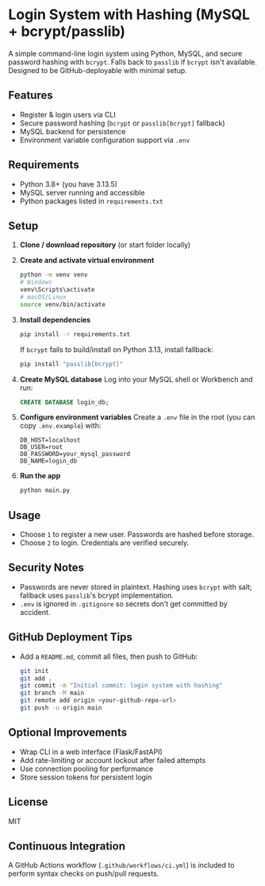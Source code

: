 # Login System with Hashing (MySQL + bcrypt/passlib)

A simple command-line login system using Python, MySQL, and secure password hashing with `bcrypt`. Falls back to `passlib` if `bcrypt` isn't available. Designed to be GitHub-deployable with minimal setup.

## Features
- Register & login users via CLI
- Secure password hashing (`bcrypt` or `passlib[bcrypt]` fallback)
- MySQL backend for persistence
- Environment variable configuration support via `.env`

## Requirements
- Python 3.8+ (you have 3.13.5)
- MySQL server running and accessible
- Python packages listed in `requirements.txt`

## Setup

1. **Clone / download repository** (or start folder locally)

2. **Create and activate virtual environment**
   ```bash
   python -m venv venv
   # Windows
   venv\Scripts\activate
   # macOS/Linux
   source venv/bin/activate
   ```

3. **Install dependencies**
   ```bash
   pip install -r requirements.txt
   ```
   If `bcrypt` fails to build/install on Python 3.13, install fallback:
   ```bash
   pip install "passlib[bcrypt]"
   ```

4. **Create MySQL database**
   Log into your MySQL shell or Workbench and run:
   ```sql
   CREATE DATABASE login_db;
   ```

5. **Configure environment variables**
   Create a `.env` file in the root (you can copy `.env.example`) with:
   ```env
   DB_HOST=localhost
   DB_USER=root
   DB_PASSWORD=your_mysql_password
   DB_NAME=login_db
   ```

6. **Run the app**
   ```bash
   python main.py
   ```

## Usage
- Choose `1` to register a new user. Passwords are hashed before storage.
- Choose `2` to login. Credentials are verified securely.

## Security Notes
- Passwords are never stored in plaintext. Hashing uses `bcrypt` with salt; fallback uses `passlib`'s bcrypt implementation.
- `.env` is ignored in `.gitignore` so secrets don’t get committed by accident.

## GitHub Deployment Tips
- Add a `README.md`, commit all files, then push to GitHub:
  ```bash
  git init
  git add .
  git commit -m "Initial commit: login system with hashing"
  git branch -M main
  git remote add origin <your-github-repo-url>
  git push -u origin main
  ```

## Optional Improvements
- Wrap CLI in a web interface (Flask/FastAPI)
- Add rate-limiting or account lockout after failed attempts
- Use connection pooling for performance
- Store session tokens for persistent login

## License
MIT

## Continuous Integration
A GitHub Actions workflow (`.github/workflows/ci.yml`) is included to perform syntax checks on push/pull requests.
